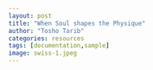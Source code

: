```yaml
---
layout: post
title: "When Soul shapes the Physique"
author: "Tosho Tarib"
categories: resources
tags: [documentation,sample]
image: swiss-1.jpeg
---
```

